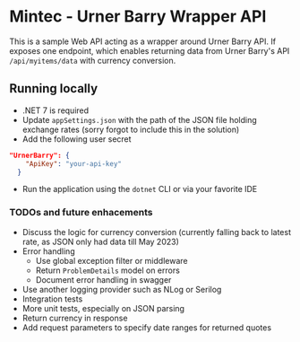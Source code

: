 # Mintec - Urner Barry Wrapper API

This is a sample Web API acting as a wrapper around Urner Barry API. If exposes one endpoint, which enables returning data from Urner Barry's API `/api/myitems/data` with currency conversion.

## Running locally
- .NET 7 is required
- Update `appSettings.json` with the path of the JSON file holding exchange rates (sorry forgot to include this in the solution)
- Add the following user secret
```json
"UrnerBarry": {
    "ApiKey": "your-api-key"
  }
```
- Run the application using the `dotnet` CLI or via your favorite IDE

### TODOs and future enhacements
- Discuss the logic for currency conversion (currently falling back to latest rate, as JSON only had data till May 2023)
- Error handling
  - Use global exception filter or middleware
  - Return `ProblemDetails` model on errors
  - Document error handling in swagger
- Use another logging provider such as NLog or Serilog
- Integration tests
- More unit tests, especially on JSON parsing
- Return currency in response
- Add request parameters to specify date ranges for returned quotes
